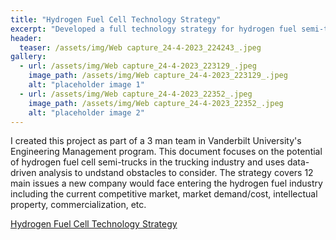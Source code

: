 ```yaml
---
title: "Hydrogen Fuel Cell Technology Strategy"
excerpt: "Developed a full technology strategy for hydrogen fuel semi-trucks."
header:
  teaser: /assets/img/Web capture_24-4-2023_224243_.jpeg
gallery:
  - url: /assets/img/Web capture_24-4-2023_223129_.jpeg
    image_path: /assets/img/Web capture_24-4-2023_223129_.jpeg
    alt: "placeholder image 1"
  - url: /assets/img/Web capture_24-4-2023_22352_.jpeg
    image_path: /assets/img/Web capture_24-4-2023_22352_.jpeg
    alt: "placeholder image 2"
---
```


I created this project as part of a 3 man team in Vanderbilt University's Engineering Management program. This document focuses on the potential of hydrogen fuel cell semi-trucks in the trucking industry and uses  data-driven analysis to undstand obstacles to consider. The strategy covers 12 main issues a new company would face entering the hydrogen fuel industry including the current competitive market, market demand/cost, intellectual property, commercialization, etc.

[Hydrogen Fuel Cell Technology Strategy](https://drive.google.com/file/d/1e9sNAzSnQ-DOQZgjfWYn0YWI8MK9XY2U/view?usp=sharing)

